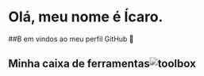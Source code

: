 # Olá, meu nome é Ícaro.
##B em vindos ao meu perfil GitHub 👋

## Minha caixa de ferramentas![toolbox](https://github.com/user-attachments/assets/03c8dea7-4bcd-4749-9890-76c7e50063f3)



<!--
**icaroasdev/icaroasdev** is a ✨ _special_ ✨ repository because its `README.md` (this file) appears on your GitHub profile.

Here are some ideas to get you started:

- 🔭 I’m currently working on ...
- 🌱 I’m currently learning ...
- 👯 I’m looking to collaborate on ...
- 🤔 I’m looking for help with ...
- 💬 Ask me about ...
- 📫 How to reach me: ...
- 😄 Pronouns: ...
- ⚡ Fun fact: ...
-->
